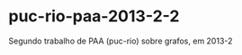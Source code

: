 puc-rio-paa-2013-2-2
====================

Segundo trabalho de PAA (puc-rio) sobre grafos, em 2013-2

